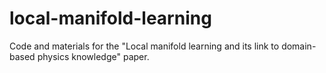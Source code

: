 # local-manifold-learning
Code and materials for the "Local manifold learning and its link to domain-based physics knowledge" paper.
